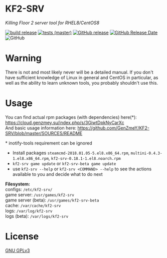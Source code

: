 # KF2-SRV
*Killing Floor 2 server tool for RHEL8/CentOS8*

[![build release](https://github.com/GenZmeY/KF2-SRV/workflows/build%20release/badge.svg)](https://github.com/GenZmeY/KF2-SRV/actions?query=workflow%3A%22build+release%22)
[![tests (master)](https://github.com/GenZmeY/KF2-SRV/workflows/tests%20(master)/badge.svg?branch=master)](https://github.com/GenZmeY/KF2-SRV/actions?query=workflow%3A%22tests+%28master%29%22)
[![GitHub release](https://img.shields.io/github/v/release/genzmey/KF2-SRV)](https://github.com/genzmey/KF2-SRV/releases/latest)
[![GitHub Release Date](https://img.shields.io/github/release-date/genzmey/KF2-SRV)](https://github.com/genzmey/KF2-SRV/releases/latest)
![GitHub](https://img.shields.io/github/license/genzmey/KF2-SRV)

# Warning
There is not and most likely never will be a detailed manual. If you don't have sufficient knowledge of Linux in general and CentOS in particular, as well as the ability to learn unknown tools, you probably shouldn't use this.

# Usage
You can find actual rpm packages (with dependencies) here(\*): https://cloud.genzmey.su/index.php/s/3GiwtDpkNyCarXc  
And basic usage information here: https://github.com/GenZmeY/KF2-SRV/blob/master/SOURCES/README  

\* inotify-tools requirement can be ignored  

- Install packages `steamcmd-2018.01.05-5.el8.x86_64.rpm`, `multini-0.4.3-1.el8.x86_64.rpm`, `kf2-srv-0.18.1-1.el8.noarch.rpm`  
- `kf2-srv game update` or `kf2-srv-beta game update`  
- use `kf2-srv --help` or `kf2-srv <COMMAND> --help` to see the actions available to you and decide what to do next  

**Filesystem:**  
configs: `/etc/kf2-srv/`  
game server: `/usr/games/kf2-srv`  
game server (beta): `/usr/games/kf2-srv-beta`  
cache: `/var/cache/kf2-srv`  
logs: `/var/log/kf2-srv`  
logs (beta): `/var/logs/kf2-srv`  

# License
[GNU GPLv3](LICENSE)
